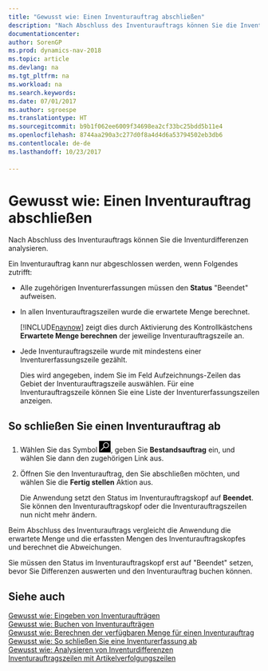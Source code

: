 ```yaml
---
title: "Gewusst wie: Einen Inventurauftrag abschließen"
description: "Nach Abschluss des Inventurauftrags können Sie die Inventurdifferenzen analysieren."
documentationcenter: 
author: SorenGP
ms.prod: dynamics-nav-2018
ms.topic: article
ms.devlang: na
ms.tgt_pltfrm: na
ms.workload: na
ms.search.keywords: 
ms.date: 07/01/2017
ms.author: sgroespe
ms.translationtype: HT
ms.sourcegitcommit: b9b1f062ee6009f34698ea2cf33bc25bdd5b11e4
ms.openlocfilehash: 8744aa290a3c277d0f8a4d4d6a53794502eb3db6
ms.contentlocale: de-de
ms.lasthandoff: 10/23/2017

---
```

# <a name="how-to-finish-a-physical-inventory-order"></a>Gewusst wie: Einen Inventurauftrag abschließen
Nach Abschluss des Inventurauftrags können Sie die Inventurdifferenzen analysieren.  

Ein Inventurauftrag kann nur abgeschlossen werden, wenn Folgendes zutrifft:  

- Alle zugehörigen Inventurerfassungen müssen den **Status** "Beendet" aufweisen.  
- In allen Inventurauftragszeilen wurde die erwartete Menge berechnet.  

    [!INCLUDE[navnow](../../includes/navnow_md.md)] zeigt dies durch Aktivierung des Kontrollkästchens **Erwartete Menge berechnen** der  jeweilige Inventurauftragszeile an.  

- Jede Inventurauftragszeile wurde mit mindestens einer Inventurerfassungszeile gezählt.  

    Dies wird angegeben, indem Sie im Feld Aufzeichnungs-Zeilen das Gebiet der Inventurauftragszeile auswählen. Für eine Inventurauftragszeile können Sie eine Liste der Inventurerfassungszeilen anzeigen.  

## <a name="to-finish-a-physical-inventory-order"></a>So schließen Sie einen Inventurauftrag ab  

1.  Wählen Sie das Symbol ![Nach Seite oder Bericht suchen](../../media/ui-search/search_small.png "Symbol „Nach Seite oder Bericht suchen”"), geben Sie **Bestandsauftrag** ein, und wählen Sie dann den zugehörigen Link aus.  
2.  Öffnen Sie den Inventurauftrag, den Sie abschließen möchten, und wählen Sie die **Fertig stellen** Aktion aus.  

    Die Anwendung setzt den Status im Inventurauftragskopf auf **Beendet**. Sie können den Inventurauftragskopf oder die Inventurauftragszeilen nun nicht mehr ändern.  

Beim Abschluss des Inventurauftrags vergleicht die Anwendung die erwartete Menge und die erfassten Mengen des Inventurauftragskopfes und berechnet die Abweichungen.  

Sie müssen den Status im Inventurauftragskopf erst auf "Beendet" setzen, bevor Sie Differenzen auswerten und den Inventurauftrag buchen können.  

## <a name="see-also"></a>Siehe auch  
 [Gewusst wie: Eingeben von Inventuraufträgen](how-to-enter-physical-inventory-orders.md)   
 [Gewusst wie: Buchen von Inventuraufträgen](how-to-post-physical-inventory-orders.md)   
 [Gewusst wie: Berechnen der verfügbaren Menge für einen Inventurauftrag](how-to-calculate-quantity-on-hand-for-a-physical-inventory-order.md)   
 [Gewusst wie: So schließen Sie eine Inventurerfassung ab](how-to-finish-a-physical-inventory-recording.md)   
 [Gewusst wie: Analysieren von Inventurdifferenzen](how-to-analyze-physical-inventory-differences.md)   
 [Inventurauftragszeilen mit Artikelverfolgungszeilen](physical-inventory-order-lines-with-item-tracking-lines.md)

